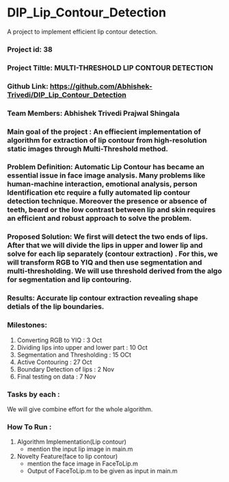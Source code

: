 # DIP_Lip_Contour_Detection
A project to implement efficient lip contour detection.

### Project id:  38

### Project Tiltle: MULTI-THRESHOLD LIP CONTOUR DETECTION

### Github Link: https://github.com/Abhishek-Trivedi/DIP_Lip_Contour_Detection
                
### Team Members: Abhishek Trivedi     Prajwal Shingala

### Main goal of the project : An effiecient implementation of algorithm for extraction of lip contour from high-resolution static images through Multi-Threshold method. 

### Problem Definition: Automatic Lip Contour has became an essential issue in face image analysis. Many problems like human-machine interaction, emotional analysis, person Identification etc require a fully automated lip contour detection technique. Moreover the presence or absence of teeth, beard or the low contrast between lip and skin requires an efficient and robust approach to solve the problem.

### Proposed Solution: We first will detect the two ends of lips. After that we will divide the lips in upper and lower lip and solve for each lip separately (contour extraction) . For this, we will transform RGB to YIQ and then use segmentation and multi-thresholding. We will use threshold derived from the algo for segmentation and lip contouring.

### Results: Accurate lip contour extraction revealing shape detials of the lip boundaries.

### Milestones:
1) Converting RGB to YIQ : 3 Oct
2) Dividing lips into upper and lower part : 10 Oct
3) Segmentation and Thresholding : 15 OCt
4) Active Contouring : 27 Oct
5) Boundary Detection of lips : 2 Nov
6) Final testing on data : 7 Nov

### Tasks by each :
We will give combine effort for the whole algorithm.

### How To Run :
1) Algorithm Implementation(Lip contour)
    * mention the input lip image in main.m 
2) Novelty Feature(face to lip contour)
    * mention the face image in FaceToLip.m
    * Output of FaceToLip.m to be given as input in main.m
